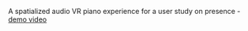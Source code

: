 A spatialized audio VR piano experience for a user study on presence
-[demo video](https://youtu.be/JSs7t7Uxl_o)

